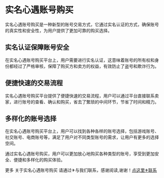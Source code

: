 # 实名心遇账号购买

实名心遇账号购买是一种新型的账号交易方式，它通过实名认证的方式，确保账号的真实性和安全性，为用户提供了更加可靠的购买选择。

## 实名认证保障账号安全

在实名心遇账号购买平台上，用户需要进行实名认证，这意味着账号的所有权和身份都经过了严格审核，保障了购买方和卖方的权益，有效防止了盗号和欺诈行为。

## 便捷快速的交易流程

实名心遇账号购买平台提供了便捷快速的交易流程，用户可以通过平台直接联系卖家，进行账号的查看、确认和购买，省去了繁琐的中间环节，节省了时间和精力。

## 多样化的账号选择

在实名心遇账号购买平台上，用户可以找到各种各样的账号选择，包括游戏账号、社交账号、电商账号等，满足了用户对不同类型账号的需求，让用户有更多的选择空间。

通过实名心遇账号购买，用户可以更加放心地购买各种类型的账号，享受到更加安全、便捷和多样化的购买体验。

更多 关于实名心遇账号购买 请通过✈与我们联系，感谢阅读,谢谢！[点这里✈联系](https://ads.k02.cc)
